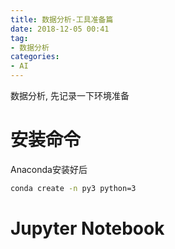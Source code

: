 ```yaml
---
title: 数据分析-工具准备篇
date: 2018-12-05 00:41
tag:
- 数据分析
categories:
- AI
---
```

数据分析, 先记录一下环境准备
<!--more-->
# 安装命令
Anaconda安装好后
```bash
conda create -n py3 python=3

```

# Jupyter Notebook

<!--stackedit_data:
eyJoaXN0b3J5IjpbMTM1MTE1MzczMSwtMTc3MTkyOTMxNV19
-->